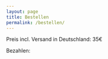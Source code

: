 ```yaml
---
layout: page
title: Bestellen
permalink: /bestellen/
---
```


Preis incl. Versand in Deutschland: 35€


Bezahlen:
